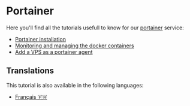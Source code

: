 # Portainer

Here you'll find all the tutorials usefull to know for our [portainer](../../portainer.md) service:

* [Portainer installation](./installation.md)
* [Monitoring and managing the docker containers](./containers.md)
* [Add a VPS as a portainer agent](./agent.md)

## Translations

This tutorial is also available in the following languages:
* [Français 🇫🇷](../translations/fr/portainer/README.md)
